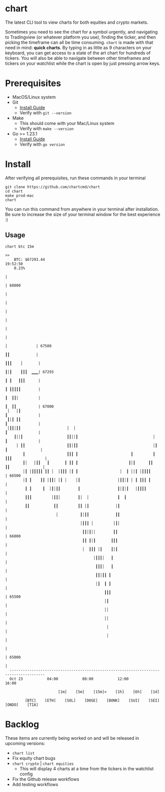 # chart
The latest CLI tool to view charts for both equities and crypto markets. 

Sometimes you need to see the chart for a symbol urgently, and navigating to Tradingview (or whatever platform you use), finding the ticker, and then picking the timeframe can all be time consuming. `chart` is made with that need in mind: **quick charts**. By typing in as little as 9 characters on your keyboard, you can get access to a state of the art chart for hundreds of tickers. You will also be able to navigate between other timeframes and tickers on your watchlist while the chart is open by just pressing arrow keys.

# Prerequisites
 - MacOS/Linux system
 - Git
     - [Install Guide](https://www.youtube.com/watch?v=B4qsvQ5IqWk) 
     - Verify with `git --version`
 - Make
     - This should come with your Mac/Linux system 
    - Verify with `make --version`
- Go >= 1.23.1
    - [Install Guide](https://www.youtube.com/watch?v=fPjcp48dpPM) 
    - Verify with `go version`

# Install
After verifying all prerequisites, run these commands in your terminal
```
git clone https://github.com/chartcmd/chart
cd chart
make prod-mac
chart
```
You can run this command from anywhere in your terminal after installation. Be sure to increase the size of your terminal window for the best experience :)

## Usage

```
chart btc 15m
```
```
>>
    BTC: $67293.44                                                             19:52:50
    0.23%
                                                                                       |      
                                                                                       | 68000
                                                                                       |      
                                                                                       |      
                                                                                       |      
                                                                                       |      
                                                                                       |      
                                                                                       |      
                                                                         │             | 67500
                                                                         ┃┃            |      
                                                                        ┃┃┃    │       |      
                                                                        ┃│┃    ┃┃┃  ▁▁▁| 67293
                                                                        ┃ ┃   ┃┃┃      |      
                                                                        ┃ ┃┃┃┃┃        |      
                                                                        ┃  ┃┃│         |      
                                                                        ┃  ┃┃          | 67000
 │   │┃                                                                 ┃              |      
 ┃│┃ ┃┃                                                                 ┃              |      
 │┃┃│┃┃                     │  │                                        ┃              |      
    ┃││┃                    ┃┃││┃                                  │    ┃              |      
     │ ┃┃                   ┃┃│┃┃                                  │┃  ┃               |      
        ┃                   ┃┃┃ ┃                        ┃         ┃ ┃┃┃               |      
        ┃│   │┃┃   ┃       ┃ ┃┃ ┃                       ┃│┃      ┃┃   ┃┃               |      
        │┃ │┃┃┃┃┃ ┃┃ │  │┃┃┃ │┃ ┃                   │  ┃ ││┃ │┃┃┃┃                     | 66500
        │┃ ┃    ┃┃ │┃┃│ │┃ │    │┃                 │┃┃│┃ │ ┃ ┃┃┃ ┃                     |      
         ┃ ┃     ┃  │┃│┃┃        ┃                 ┃│┃│┃   │┃┃┃┃                       |      
         ┃┃┃         │┃┃│        ┃│  │             ┃  ┃                                |      
         ┃┃           ┃┃         ┃┃ │┃            │┃                                   |      
                       │          ┃│┃┃            ┃┃                                   |      
                                  │┃┃┃ │         │┃│                                   |      
                                   ┃┃│┃││        ┃┃                                    | 66000
                                   ┃┃ ┃│┃       ┃┃┃                                    |      
                                   │  ┃┃┃ │┃    ┃│┃                                    |      
                                        │┃┃┃│   ┃                                      |      
                                         ┃┃┃│   ┃                                      |      
                                         ┃┃│┃┃ ┃                                       |      
                                         │┃  ┃ ┃                                       |      
                                             ┃┃┃                                       | 65500
                                             │┃                                        |      
                                             ││                                        |      
                                             ││                                        |      
                                              │                                        |      
                                              │                                        |      
                                                                                       |      
                                                                                       | 65000
                                                                                       |      
  --------------------------------------------------------------------------------------      
  Oct 23           04:00           08:00           12:00           16:00                      

                        [1m]    [5m]    [15m]<    [1h]    [6h]    [1d]  

         [BTC]    [ETH]    [SOL]    [DOGE]    [BONK]    [SUI]    [SEI]    [ONDO]    [TIA]  

```

# Backlog
These items are currently being worked on and will be released in upcoming versions:
 - `chart list`
 - Fix equity chart bugs
 - `chart crypto` | `chart equities`
     - This will display 4 charts at a time from the tickers in the watchlist config
 - Fix the Github release workflows
 - Add testing workflows
